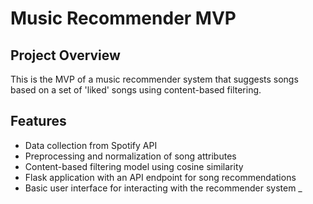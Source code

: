 # Music Recommender MVP

## Project Overview
This is the MVP of a music recommender system that suggests songs based on a set of 'liked' songs using content-based filtering.

## Features
- Data collection from Spotify API
- Preprocessing and normalization of song attributes
- Content-based filtering model using cosine similarity
- Flask application with an API endpoint for song recommendations
- Basic user interface for interacting with the recommender system
_
